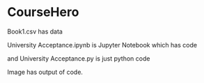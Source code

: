 # CourseHero

Book1.csv has data


University Acceptance.ipynb is Jupyter Notebook which has code

and University Acceptance.py is just python code

Image has output of code.
